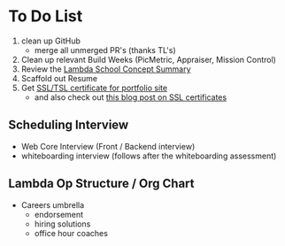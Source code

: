 # To Do List

1. clean up GitHub
   - merge all unmerged PR's (thanks TL's)
2. Clean up relevant Build Weeks (PicMetric, Appraiser, Mission Control)
3. Review the [Lambda School Concept Summary](https://docs.google.com/document/d/1P8fZjeaQ326PIrOkKy_Jg8s8NDxL503xmzQlqGH7zhs/edit)
4. Scaffold out Resume
5. Get [SSL/TSL certificate for portfolio site](https://docs.aws.amazon.com/Route53/latest/DeveloperGuide/Welcome.html)
   - and also check out [this blog post on SSL certificates](https://medium.com/@victor.leong.17/cheap-wildcard-ssl-certificate-with-aws-route-53-and-certificate-manager-ac922a4af5af)

## Scheduling Interview

- Web Core Interview (Front / Backend interview)
- whiteboarding interview (follows after the whiteboarding assessment)

## Lambda Op Structure / Org Chart

- Careers umbrella
  - endorsement
  - hiring solutions
  - office hour coaches
